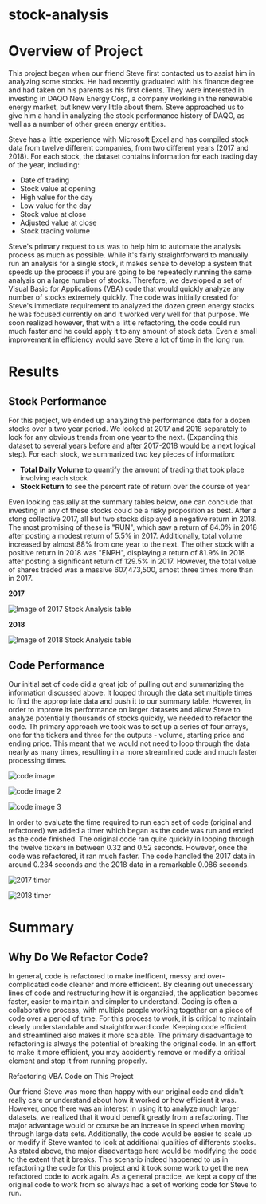 # stock-analysis

# Overview of Project

This project began when our friend Steve first contacted us to assist him in analyzing some stocks. He had recently graduated with his finance degree and had taken on his parents as his first clients. They were interested in investing in DAQO New Energy Corp, a company working in the renewable energy market, but knew very little about them. Steve approached us to give him a hand in analyzing the stock performance history of DAQO, as well as a number of other green energy entities. 

Steve has a little experience with Microsoft Excel and has compiled stock data from twelve different companies, from two different years (2017 and 2018). For each stock, the dataset contains information for each trading day of the year, including:

- Date of trading
- Stock value at opening
- High value for the day
- Low value for the day
- Stock value at close
- Adjusted value at close
- Stock trading volume

Steve's primary request to us was to help him to automate the analysis process as much as possible. While it's fairly straightforward to manually run an analysis for a single stock, it makes sense to develop a system that speeds up the process if you are going to be repeatedly running the same analysis on a large number of stocks. Therefore, we developed a set of Visual Basic for Applications (VBA) code that would quickly analyze any number of stocks extremely quickly. The code was initially created for Steve's immediate requirement to analyzed the dozen green energy stocks he was focused currently on and it worked very well for that purpose. We soon realized however, that with a little refactoring, the code could run much faster and he could apply it to any amount of stock data. Even a small improvement in efficiency would save Steve a lot of time in the long run.

# Results

## Stock Performance

For this project, we ended up analyzing the performance data for a dozen stocks over a two year period. We looked at 2017 and 2018 separately to look for any obvious trends from one year to the next. (Expanding this dataset to several years before and after 2017-2018 would be a next logical step). For each stock, we summarized two key pieces of information:

- **Total Daily Volume** to quantify the amount of trading that took place involving each stock
- **Stock Return** to see the percent rate of return over the course of year

Even looking casually at the summary tables below, one can conclude that investing in any of these stocks could be a risky proposition as best. After a stong collective 2017, all but two stocks displayed a negative return in 2018. The most promising of these is "RUN", which saw a return of 84.0% in 2018 after posting a modest return of 5.5% in 2017. Additionally, total volume increased by almost 88% from one year to the next. The other stock with a positive return in 2018 was "ENPH", displaying a return of 81.9% in 2018 after posting a significant return of 129.5% in 2017. However, the total volue of shares traded was a massive 607,473,500, amost three times more than in 2017. 

**2017**

![Image of 2017 Stock Analysis table](https://github.com/brianbutler08/stock-analysis/blob/main/Stock%20Analysis%202017.png?raw=true)

**2018**

![Image of 2018 Stock Analysis table](https://github.com/brianbutler08/stock-analysis/blob/main/Stock%20Analysis%202018.png?raw=true)

## Code Performance

Our initial set of code did a great job of pulling out and summarizing the information discussed above. It looped through the data set multiple times to find the appropriate data and push it to our summary table. However, in order to improve its performance on larger datasets and allow Steve to analyze potentially thousands of stocks quickly, we needed to refactor the code. Th primary approach we took was to set up a series of four arrays, one for the tickers and three for the outputs - volume, starting price and ending price. This meant that we would not need to loop through the data nearly as many times, resulting in a more streamlined code and much faster processing times.

![code image](https://github.com/brianbutler08/stock-analysis/blob/main/Screen%20Shot%202022-06-22%20at%2011.06.13%20PM.png)

![code image 2](https://github.com/brianbutler08/stock-analysis/blob/main/Screen%20Shot%202022-06-22%20at%2011.07.22%20PM.png)

![code image 3](https://github.com/brianbutler08/stock-analysis/blob/main/Screen%20Shot%202022-06-22%20at%2011.07.45%20PM.png)

In order to evaluate the time required to run each set of code (original and refactored) we added a timer which began as the code was run and ended as the code finished. The original code ran quite quickly in looping through the twelve tickers in between 0.32 and 0.52 seconds. However, once the code was refactored, it ran much faster. The code handled the 2017 data in around 0.234 seconds and the 2018 data in a remarkable 0.086 seconds. 

![2017 timer](https://github.com/brianbutler08/stock-analysis/blob/main/VBA_Challenge_2017.png?raw=true)

![2018 timer](https://github.com/brianbutler08/stock-analysis/blob/main/VBA_Challenge_2018.png?raw=true)

# Summary

## Why Do We Refactor Code?

In general, code is refactored to make inefficent, messy and over-complicated code cleaner and more efficicent. By clearing out unecessary lines of code and restructuring how it is organzied, the application becomes faster, easier to maintain and simpler to understand. Coding is often a collaborative process, with multiple people working together on a piece of code over a period of time. For this process to work, it is critical to maintain clearly understandable and straightforward code. Keeping code efficient and streamlined also makes it more scalable. The primary disadvantage to refactoring is always the potential of breaking the original code. In an effort to make it more efficient, you may accidently remove or modify a critical element and stop it from running properly.

Refactoring VBA Code on This Project

Our friend Steve was more than happy with our original code and didn't really care or understand about how it worked or how efficient it was. However, once there was an interest in using it to analyze much larger datasets, we realized that it would benefit greatly from a refactoring. The major advantage would or course be an increase in speed when moving through large data sets. Additionally, the code would be easier to scale up or modify if Steve wanted to look at additional qualities of differents stocks. As stated above, the major disadvantage here would be modifying the code to the extent that it breaks. This scenario indeed happened to us in refactoring the code for this project and it took some work to get the new refactored code to work again. As a general practice, we kept a copy of the original code to work from so always had a set of working code for Steve to run.
